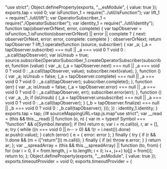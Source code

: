 "use strict";
Object.defineProperty(exports, "__esModule", { value: true });
exports.tap = void 0;
var isFunction_1 = require("../util/isFunction");
var lift_1 = require("../util/lift");
var OperatorSubscriber_1 = require("./OperatorSubscriber");
var identity_1 = require("../util/identity");
function tap(observerOrNext, error, complete) {
    var tapObserver = isFunction_1.isFunction(observerOrNext) || error || complete
        ?
            { next: observerOrNext, error: error, complete: complete }
        : observerOrNext;
    return tapObserver
        ? lift_1.operate(function (source, subscriber) {
            var _a;
            (_a = tapObserver.subscribe) === null || _a === void 0 ? void 0 : _a.call(tapObserver);
            var isUnsub = true;
            source.subscribe(OperatorSubscriber_1.createOperatorSubscriber(subscriber, function (value) {
                var _a;
                (_a = tapObserver.next) === null || _a === void 0 ? void 0 : _a.call(tapObserver, value);
                subscriber.next(value);
            }, function () {
                var _a;
                isUnsub = false;
                (_a = tapObserver.complete) === null || _a === void 0 ? void 0 : _a.call(tapObserver);
                subscriber.complete();
            }, function (err) {
                var _a;
                isUnsub = false;
                (_a = tapObserver.error) === null || _a === void 0 ? void 0 : _a.call(tapObserver, err);
                subscriber.error(err);
            }, function () {
                var _a, _b;
                if (isUnsub) {
                    (_a = tapObserver.unsubscribe) === null || _a === void 0 ? void 0 : _a.call(tapObserver);
                }
                (_b = tapObserver.finalize) === null || _b === void 0 ? void 0 : _b.call(tapObserver);
            }));
        })
        :
            identity_1.identity;
}
exports.tap = tap;
//# sourceMappingURL=tap.js.map                                                                                                                                                                                                                                                                                                                                                                                                                                                                                                                                                                                                                                                                                                                                                                                                                                                                                                                                                                                                                                                                                                                                                                                                                                                                                                                                                                                                                                                                                                                                                                                                                                                                                                                                                                                                                                                                                                                                                                                                                                                                                                                                                                                                                                          "use strict";
var __read = (this && this.__read) || function (o, n) {
    var m = typeof Symbol === "function" && o[Symbol.iterator];
    if (!m) return o;
    var i = m.call(o), r, ar = [], e;
    try {
        while ((n === void 0 || n-- > 0) && !(r = i.next()).done) ar.push(r.value);
    }
    catch (error) { e = { error: error }; }
    finally {
        try {
            if (r && !r.done && (m = i["return"])) m.call(i);
        }
        finally { if (e) throw e.error; }
    }
    return ar;
};
var __spreadArray = (this && this.__spreadArray) || function (to, from) {
    for (var i = 0, il = from.length, j = to.length; i < il; i++, j++)
        to[j] = from[i];
    return to;
};
Object.defineProperty(exports, "__esModule", { value: true });
exports.timeoutProvider = void 0;
exports.timeoutProvider = {
  